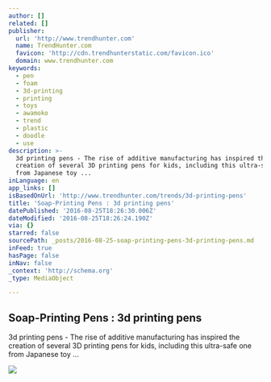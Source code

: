 ```yaml
---
author: []
related: []
publisher:
  url: 'http://www.trendhunter.com'
  name: TrendHunter.com
  favicon: 'http://cdn.trendhunterstatic.com/favicon.ico'
  domain: www.trendhunter.com
keywords:
  - pen
  - foam
  - 3d-printing
  - printing
  - toys
  - awamoko
  - trend
  - plastic
  - doodle
  - use
description: >-
  3d printing pens - The rise of additive manufacturing has inspired the
  creation of several 3D printing pens for kids, including this ultra-safe one
  from Japanese toy ...
inLanguage: en
app_links: []
isBasedOnUrl: 'http://www.trendhunter.com/trends/3d-printing-pens'
title: 'Soap-Printing Pens : 3d printing pens'
datePublished: '2016-08-25T18:26:30.006Z'
dateModified: '2016-08-25T18:26:24.190Z'
via: {}
starred: false
sourcePath: _posts/2016-08-25-soap-printing-pens-3d-printing-pens.md
inFeed: true
hasPage: false
inNav: false
_context: 'http://schema.org'
_type: MediaObject

---
```

<article style=""><h1>Soap-Printing Pens : 3d printing pens</h1><p>3d printing pens - The rise of additive manufacturing has inspired the creation of several 3D printing pens for kids, including this ultra-safe one from Japanese toy ...</p><img src="http://cdn.trendhunterstatic.com/thumbs/3d-printing-pens.jpeg" /></article>